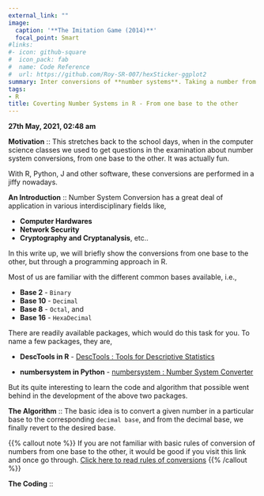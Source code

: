 ```yaml
---
external_link: ""
image:
  caption: '**The Imitation Game (2014)**'
  focal_point: Smart
#links:
#- icon: github-square
#  icon_pack: fab
#  name: Code Reference
#  url: https://github.com/Roy-SR-007/hexSticker-ggplot2
summary: Inter conversions of **number systems**. Taking a number from the given base to a desired base, i.e., for instance `binary` to `decimal` or vice versa.
tags:
- R
title: Coverting Number Systems in R - From one base to the other
---
```


**27th May, 2021, 02:48 am**

**Motivation** :: This stretches back to the school days, when in the computer science classes we used to get questions in the examination about number system conversions, from one base to the other. It was actually fun.

With R, Python, J and other software, these conversions are performed in a jiffy nowadays.

**An Introduction** :: Number System Conversion has a great deal of application in various interdisciplinary fields like,

* **Computer Hardwares**
* **Network Security**
* **Cryptography and Cryptanalysis**, etc..

In this write up, we will briefly show the conversions from one base to the other, but through a programming approach in R. 

Most of us are familiar with the different common bases available, i.e., 

* **Base 2** - `Binary`
* **Base 10** - `Decimal`
* **Base 8** - `Octal`, and 
* **Base 16** - `HexaDecimal`

There are readily available packages, which would do this task for you. To name a few packages, they are, 

* **DescTools in R** - [DescTools : Tools for Descriptive Statistics](https://cran.r-project.org/package=DescTools) 

* **numbersystem in Python** - [numbersystem : Number System Converter](https://pypi.org/project/numbersystem/#:~:text=numbersystem%20is%20a%20Python%203.7,like%20binary%2C%20decimal%2C%20etc.) 

But its quite interesting to learn the code and algorithm that possible went behind in the development of the above two packages.

**The Algorithm** :: The basic idea is to convert a given number in a particular base to the corresponding `decimal base`, and from the decimal base, we finally revert to the desired base.

{{% callout note %}}
If you are not familiar with basic rules of conversion of numbers from one base to the other, it would be good if you visit this link and once go through. 
[Click here to read rules of conversions](https://www3.ntu.edu.sg/home/ehchua/programming/java/datarepresentation.html)
{{% /callout %}}

**The Coding** :: 